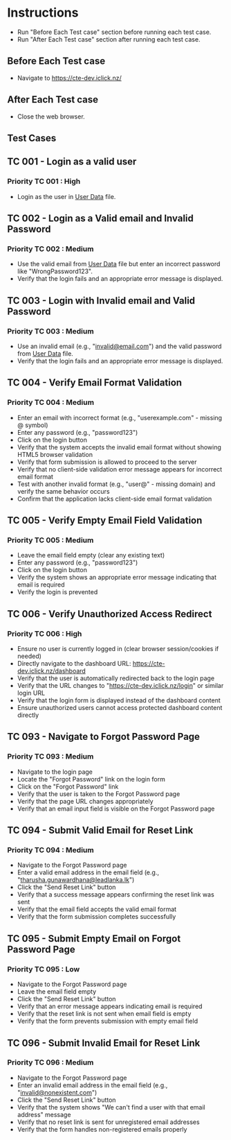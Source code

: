 # Instructions

- Run "Before Each Test case" section before running each test case.
- Run "After Each Test case" section after running each test case.

## Before Each Test case

- Navigate to <https://cte-dev.iclick.nz/>

## After Each Test case

- Close the web browser.

## Test Cases

## TC 001 - Login as a valid user

### Priority TC 001 : High

- Login as the user in [User Data](..\TestData\UserData.md) file.

## TC 002 - Login as a Valid email and Invalid Password

### Priority TC 002 : Medium

- Use the valid email from [User Data](..\TestData\UserData.md) file but enter an incorrect password like "WrongPassword123".
- Verify that the login fails and an appropriate error message is displayed.

## TC 003 - Login with Invalid email and Valid Password

### Priority TC 003 : Medium

- Use an invalid email (e.g., "<invalid@email.com>") and the valid password from [User Data](..\TestData\UserData.md) file.
- Verify that the login fails and an appropriate error message is displayed.

## TC 004 - Verify Email Format Validation

### Priority TC 004 : Medium

- Enter an email with incorrect format (e.g., "userexample.com" - missing @ symbol)
- Enter any password (e.g., "password123")
- Click on the login button
- Verify that the system accepts the invalid email format without showing HTML5 browser validation
- Verify that form submission is allowed to proceed to the server
- Verify that no client-side validation error message appears for incorrect email format
- Test with another invalid format (e.g., "user@" - missing domain) and verify the same behavior occurs
- Confirm that the application lacks client-side email format validation

## TC 005 - Verify Empty Email Field Validation

### Priority TC 005 : Medium

- Leave the email field empty (clear any existing text)
- Enter any password (e.g., "password123")
- Click on the login button
- Verify the system shows an appropriate error message indicating that email is required
- Verify the login is prevented

## TC 006 - Verify Unauthorized Access Redirect

### Priority TC 006 : High

- Ensure no user is currently logged in (clear browser session/cookies if needed)
- Directly navigate to the dashboard URL: <https://cte-dev.iclick.nz/dashboard>
- Verify that the user is automatically redirected back to the login page
- Verify that the URL changes to "<https://cte-dev.iclick.nz/login>" or similar login URL
- Verify that the login form is displayed instead of the dashboard content
- Ensure unauthorized users cannot access protected dashboard content directly

## TC 093 - Navigate to Forgot Password Page

### Priority TC 093 : Medium

- Navigate to the login page
- Locate the "Forgot Password" link on the login form
- Click on the "Forgot Password" link
- Verify that the user is taken to the Forgot Password page
- Verify that the page URL changes appropriately
- Verify that an email input field is visible on the Forgot Password page

## TC 094 - Submit Valid Email for Reset Link

### Priority TC 094 : Medium

- Navigate to the Forgot Password page
- Enter a valid email address in the email field (e.g., "<tharusha.gunawardhana@leadlanka.lk>")
- Click the "Send Reset Link" button
- Verify that a success message appears confirming the reset link was sent
- Verify that the email field accepts the valid email format
- Verify that the form submission completes successfully

## TC 095 - Submit Empty Email on Forgot Password Page

### Priority TC 095 : Low

- Navigate to the Forgot Password page
- Leave the email field empty
- Click the "Send Reset Link" button
- Verify that an error message appears indicating email is required
- Verify that the reset link is not sent when email field is empty
- Verify that the form prevents submission with empty email field

## TC 096 - Submit Invalid Email for Reset Link

### Priority TC 096 : Medium

- Navigate to the Forgot Password page
- Enter an invalid email address in the email field (e.g., "<invalid@nonexistent.com>")
- Click the "Send Reset Link" button
- Verify that the system shows "We can't find a user with that email address" message
- Verify that no reset link is sent for unregistered email addresses
- Verify that the form handles non-registered emails properly
